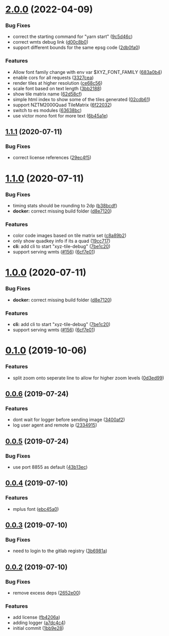 <a name="2.0.0"></a>
# [2.0.0](https://github.com/blacha/xyz-tile-debug/compare/v1.1.1...v2.0.0) (2022-04-09)


### Bug Fixes

* correct the starting command for "yarn start" ([9c5d46c](https://github.com/blacha/xyz-tile-debug/commit/9c5d46c))
* correct wmts debug link ([d00c8b0](https://github.com/blacha/xyz-tile-debug/commit/d00c8b0))
* support different bounds for the same epsg code ([2db0fa0](https://github.com/blacha/xyz-tile-debug/commit/2db0fa0))


### Features

* Allow font family change with env var $XYZ_FONT_FAMILY ([683a0b4](https://github.com/blacha/xyz-tile-debug/commit/683a0b4))
* enable cors for all requests ([3327cea](https://github.com/blacha/xyz-tile-debug/commit/3327cea))
* render tiles at higher resolution ([ce68c56](https://github.com/blacha/xyz-tile-debug/commit/ce68c56))
* scale font based on text length ([3bb2188](https://github.com/blacha/xyz-tile-debug/commit/3bb2188))
* show tile matrix name ([62d58cf](https://github.com/blacha/xyz-tile-debug/commit/62d58cf))
* simple html index to show some of the tiles generated ([02cdb61](https://github.com/blacha/xyz-tile-debug/commit/02cdb61))
* support NZTM2000Quad TileMatrix ([6f22032](https://github.com/blacha/xyz-tile-debug/commit/6f22032))
* switch to es modules ([63638bc](https://github.com/blacha/xyz-tile-debug/commit/63638bc))
* use victor mono font for more text ([6b45a1e](https://github.com/blacha/xyz-tile-debug/commit/6b45a1e))



## [1.1.1](https://github.com/blacha/xyz-tile-debug/compare/v1.1.0...v1.1.1) (2020-07-11)


### Bug Fixes

* correct license references ([29ec4f5](https://github.com/blacha/xyz-tile-debug/commit/29ec4f5671fce3a9174c5ee4cc6e0bdb31557112))



# [1.1.0](https://github.com/blacha/xyz-tile-debug/compare/v0.1.0...v1.1.0) (2020-07-11)


### Bug Fixes

* timing stats should be rounding to 2dp ([b38bcdf](https://github.com/blacha/xyz-tile-debug/commit/b38bcdfea0531503532b84d2f7006623548c7c86))
* **docker:** correct missing build folder ([d8e7120](https://github.com/blacha/xyz-tile-debug/commit/d8e712080e5b3679302c9b7125259850492c50fc))


### Features

* color code images based on tile matrix set ([c8a89b2](https://github.com/blacha/xyz-tile-debug/commit/c8a89b2253a9d3826c06dbe7d3ab3c4a9d438aa7))
* only show quadkey info if its a quad ([19cc717](https://github.com/blacha/xyz-tile-debug/commit/19cc717dbb26920396b2e87f8563c768e73fbdbf))
* **cli:** add cli to start "xyz-tile-debug" ([7be1c20](https://github.com/blacha/xyz-tile-debug/commit/7be1c20b9b96b50cbef0f209b7923e6553cebc8f))
* support serving wmts ([#156](https://github.com/blacha/xyz-tile-debug/issues/156)) ([6cf7e01](https://github.com/blacha/xyz-tile-debug/commit/6cf7e015bca26877cee89f61d237c8c2059acaf6))



# [1.0.0](https://github.com/blacha/xyz-tile-debug/compare/v0.1.0...v1.0.0) (2020-07-11)


### Bug Fixes

* **docker:** correct missing build folder ([d8e7120](https://github.com/blacha/xyz-tile-debug/commit/d8e712080e5b3679302c9b7125259850492c50fc))


### Features

* **cli:** add cli to start "xyz-tile-debug" ([7be1c20](https://github.com/blacha/xyz-tile-debug/commit/7be1c20b9b96b50cbef0f209b7923e6553cebc8f))
* support serving wmts ([#156](https://github.com/blacha/xyz-tile-debug/issues/156)) ([6cf7e01](https://github.com/blacha/xyz-tile-debug/commit/6cf7e015bca26877cee89f61d237c8c2059acaf6))



# [0.1.0](https://github.com/blacha/xyz-tile-debug/compare/v0.0.6...v0.1.0) (2019-10-06)


### Features

* split zoom onto seperate line to allow for higher zoom levels ([0d3ed99](https://github.com/blacha/xyz-tile-debug/commit/0d3ed99c06af291753a3bc13bbbb180083af85af))



## [0.0.6](https://github.com/blacha/xyz-tile-debug/compare/v0.0.5...v0.0.6) (2019-07-24)


### Features

* dont wait for logger before sending image ([3400af2](https://github.com/blacha/xyz-tile-debug/commit/3400af21b7a632fbe658d8919c43b14f0cfacd85))
* log user agent and remote ip ([2334915](https://github.com/blacha/xyz-tile-debug/commit/2334915d50c3fa6c4e66483f8c7b49507f406d39))



## [0.0.5](https://github.com/blacha/xyz-tile-debug/compare/v0.0.4...v0.0.5) (2019-07-24)


### Bug Fixes

* use port 8855 as default ([43b13ec](https://github.com/blacha/xyz-tile-debug/commit/43b13ece7ddd4b0603bb6d3ac9558fea2545dd27))



## [0.0.4](https://github.com/blacha/xyz-tile-debug/compare/v0.0.3...v0.0.4) (2019-07-10)


### Features

* mplus font ([ebc45a0](https://github.com/blacha/xyz-tile-debug/commit/ebc45a056f796d71ab51213a761088278314777d))



## [0.0.3](https://github.com/blacha/xyz-tile-debug/compare/v0.0.2...v0.0.3) (2019-07-10)


### Bug Fixes

* need to login to the gitlab registry ([3b6981a](https://github.com/blacha/xyz-tile-debug/commit/3b6981ae89b124aad02ed35153e9f2b06d1676c6))



## [0.0.2](https://github.com/blacha/xyz-tile-debug/compare/1bb9e28a32cdf901b5bd3e0cf6a35eac90a54664...v0.0.2) (2019-07-10)


### Bug Fixes

* remove excess deps ([2652e00](https://github.com/blacha/xyz-tile-debug/commit/2652e005df9703bd13de0ff671a631f35095685b))


### Features

* add license ([fb4206a](https://github.com/blacha/xyz-tile-debug/commit/fb4206a62f788afa5607223e14e961ca8000e694))
* adding logger ([a7dc4c4](https://github.com/blacha/xyz-tile-debug/commit/a7dc4c452d41c4390f7ab4803b63cef62060d5f1))
* initial commit ([1bb9e28](https://github.com/blacha/xyz-tile-debug/commit/1bb9e28a32cdf901b5bd3e0cf6a35eac90a54664))




